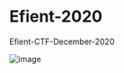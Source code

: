 # Efient-2020
 Efient-CTF-December-2020

![image](https://user-images.githubusercontent.com/76993858/104083520-f62f2900-5271-11eb-8d23-77f2902d8812.png)
